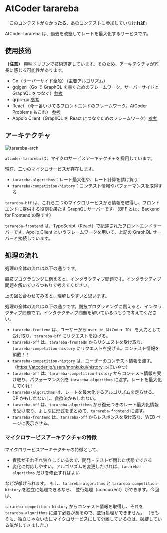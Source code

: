 # AtCoder tarareba
「このコンテストがなかっ**たら**、あのコンテストに参加していなけ**れば**」

AtCoder tarareba は、過去を改竄してレートを最大化するサービスです。


## 使用技術
**（注意）**
興味ドリブンで技術選定しています。そのため、アーキテクチャが冗長に感じる可能性があります。

- Go（サーバーサイド全般）（主要アルゴリズム）
- gqlgen（Go で GraphQL を書くためのフレームワーク。サーバーサイドと GraphQL をつなぐ）[参考](https://gqlgen.com/getting-started/)
- grpc-go [参考](https://github.com/grpc/grpc-go)
- React （今一番いけてるフロントエンドのフレームワーク。AtCoder Problems もこれ） [参考](https://ja.reactjs.org/)
- Appolo Client（GraphQL を React につなぐためのフレームワーク）[参考](https://www.apollographql.com/docs/react/)

## アーキテクチャ
![tarareba-arch](https://user-images.githubusercontent.com/47474057/99897124-49591680-2cda-11eb-9cc0-13add18ffb57.jpg)

`atcoder-tarareba` は、マイクロサービスアーキテクチャを採用しています。

現在、二つのマイクロサービスが存在します。

- `tarareba-algorithms`：レート最大化や、レート計算を請け負う
- `tarareba-competition-history`：コンテスト情報やパフォーマンスを取得する

`tarareba-bff` は、これら二つのマイクロサービスから情報を取得し、フロントエンドに提供する役割を果たす GraphQL サーバーです。（BFF とは、Backend for Frontend の略です）

`tarareba-frontend` は、TypeScript（React）で記述されたフロントエンドサーバーです。Apollo Client というフレームワークを用いて、上記の GraphQL サーバーと接続しています。

## 処理の流れ
処理の全体の流れは以下の通りです。

競技プログラミングに例えると、インタラクティブ問題です。インタラクティブ問題を解いているつもりで考えてください。

上の図と合わせてみると、理解しやすいと思います。

処理の全体の流れは以下の通りです。競技プログラミングに例えると、インタラクティブ問題です。インタラクティブ問題を解いているつもりで考えてください。
- `tarareba-frontend` は、ユーザーから `user_id（AtCoder ID）` を入力として受け取り、`tarareba-bff` にリクエストを投げる。
- `tarareba-bff` は、`tarareba-frontedn` からリクエストを受け取り、`tarareba-competition-history` にリクエストを投げる。コンテスト情報を頂戴！！
- `tarareba-competition-history` は、ユーザーのコンテスト情報を渡す。（https://atcoder.jp/users/monkukui/history っぽいやつ）
- `tarareba-bff` は、`tarareba-competition-history` からコンテスト情報を受け取り、パフォーマンス列を `tarareba-algorithms` に渡す。レートを最大化してくれ！
- `tarareba-algorithms` は、レートを最大化するアルゴリズムを走らせる。DP かもしれないし、貪欲法かもしれない。
- `tarareba-bff` は、`tarareba-algorithms` から復元つきのレート最大化情報を受け取り、よしなに形式をまとめて、`tarareba-frontend` に渡す。
- `tarareba-frontend` は、`tarareba-bff` からレスポンスを受け取り、WEB ページに表示させる。

### マイクロサービスアーキテクチャの特徴

マイクロサービスアーキテクチャの特徴として、

- 責務がそれぞれ独立しているので、開発・テストが閉じた状態でできる
- 変化に対応しやすい。アルゴリズムを変更したければ、`tarareba-algorithms` だけを修正すればよい

などが挙げられます。
もし、`tarareba-algorithms` と `tarareba-competition-history` を独立に処理できるなら、
並行処理（concurrent）ができます。今回は、

`tarareba-competition-history` からコンテスト情報を取得し、それを `tarareba-algorithms` に渡す必要があるので、並行処理ができません。
（そもそも、独立じゃないのにマイクロサービスにして分離しているのは、破綻している気がしてきました。）
